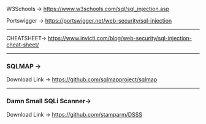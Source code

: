 W3Schools -> https://www.w3schools.com/sql/sql_injection.asp

Portswigger -> https://portswigger.net/web-security/sql-injection

---
CHEATSHEET-> https://www.invicti.com/blog/web-security/sql-injection-cheat-sheet/

---
### SQLMAP ->

Download Link -> https://github.com/sqlmapproject/sqlmap

---

### Damn Small SQLi Scanner->

Download Link -> https://github.com/stamparm/DSSS